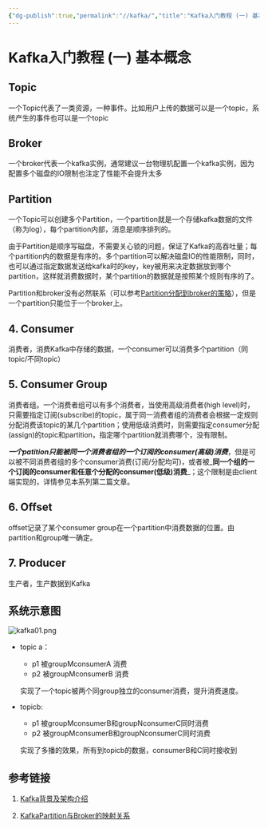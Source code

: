 ```yaml
---
{"dg-publish":true,"permalink":"//kafka/","title":"Kafka入门教程 (一) 基本概念","tags":["Kafka"]}
---
```



# Kafka入门教程 (一) 基本概念

## Topic

一个Topic代表了一类资源，一种事件。比如用户上传的数据可以是一个topic，系统产生的事件也可以是一个topic

## Broker

一个broker代表一个kafka实例，通常建议一台物理机配置一个kafka实例，因为配置多个磁盘的IO限制也注定了性能不会提升太多

## Partition

一个Topic可以创建多个Partition，一个partition就是一个存储kafka数据的文件（称为log），每个partition内部，消息是顺序排列的。

由于Partition是顺序写磁盘，不需要关心锁的问题，保证了Kafka的高吞吐量；每个partition内的数据是有序的。多个partition可以解决磁盘IO的性能限制，同时，也可以通过指定数据发送给kafka时的key，key被用来决定数据放到哪个partition，这样就消费数据时，某个partition的数据就是按照某个规则有序的了。

Partition和broker没有必然联系（可以参考[Partition分配到broker的策略](https://www.jianshu.com/p/5c4a915843a4)），但是一个partition只能位于一个broker上。

## 4. Consumer

消费者，消费Kafka中存储的数据，一个consumer可以消费多个partition（同topic/不同topic）

## 5. Consumer Group

消费者组。一个消费者组可以有多个消费者，当使用高级消费者(high level)时，只需要指定订阅(subscribe)的topic，属于同一消费者组的消费者会根据一定规则分配消费该topic的某几个partition；使用低级消费时，则需要指定consumer分配(assign)的topic和partition，指定哪个partition就消费哪个，没有限制。

_**一个patition只能被同一个消费者组的一个订阅的consumer(高级)消费**_，但是可以被不同消费者组的多个consumer消费(订阅/分配均可)，或者被_**同一个组的一个订阅的consumer和任意个分配的consumer(低级)消费**_；这个限制是由client端实现的，详情参见本系列第二篇文章。

## 6. Offset

offset记录了某个consumer group在一个partition中消费数据的位置。由partition和group唯一确定。

## 7. Producer

生产者，生产数据到Kafka

## 系统示意图

![kafka01.png](https://s3.665210.xyz/pictures/Notion/programmer/kafka01.png)

- topic a：
    
    - p1 被groupMconsumerA 消费
    - p2 被groupMconsumerB 消费
    

    实现了一个topic被两个同group独立的consumer消费，提升消费速度。

    
- topicb:
    
    - p1 被groupMconsumerB和groupNconsumerC同时消费
    - p2 被groupMconsumerB和groupNconsumerC同时消费
    

    实现了多播的效果，所有到topicb的数据，consumerB和C同时接收到

    

## 参考链接

1. [Kafka背景及架构介绍](http://www.infoq.com/cn/articles/kafka-analysis-part-1)

2. [KafkaPartition与Broker的映射关系](https://www.jianshu.com/p/5c4a915843a4)
